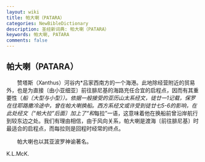 ```yaml
---
layout: wiki
title: 帕大喇（PATARA）
categories: NewBibleDictionary
description: 圣经新词典: 帕大喇（PATARA）
keywords: 帕大喇, PATARA
comments: false
---
```


## 帕大喇（PATARA）

　　赞塔斯（Xanthus）河谷内*吕家西南方的一个海港。此地除经营附近的贸易外，也是为直接〔由小亚细亚〕前往腓尼基的海路充任合宜的启程点，因而有其重要性（*船〔大型与小型〕）。依据一般接受的亚历山太系经文，徒廿一1记载，保罗在往耶路撒冷途中，曾在帕大喇换船。西方系经文或许受到徒廿七5-6的影响，在此处经文〔“帕大拉”后面〕加上了“和*每拉”一语，这意味着他在换船前曾沿岸航行到较东边之处。我们有理由相信，由于风向关系，帕大喇是渡海〔前往腓尼基〕时最适合的启程点，而每拉则是回程时经常的终点。

　　帕大喇也以其亚波罗神谕著名。

K.L.McK.








